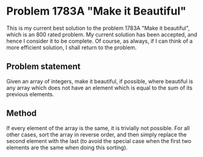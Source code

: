 # Problem 1783A "Make it Beautiful"
This is my current best solution to the problem 1783A "Make it beautiful", which is an 800 rated problem. My current solution has been accepted, and hence I consider it to be complete. Of course, as always, if I can think of a more efficient solution, I shall return to the problem. 

## Problem statement
Given an array of integers, make it beautiful, if possible, where beautiful is any array which does not have an element which is equal to the sum of its previous elements.

## Method
If every element of the array is the same, it is trivially not possible. For all other cases, sort the array in reverse order, and then simply replace the second element with the last (to avoid the special case when the first two elements are the same when doing this sorting).
